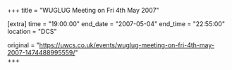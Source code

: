 +++
title = "WUGLUG Meeting on Fri 4th May 2007"

[extra]
time = "19:00:00"
end_date = "2007-05-04"
end_time = "22:55:00"
location = "DCS"

original = "https://uwcs.co.uk/events/wuglug-meeting-on-fri-4th-may-2007-1474488995559/"    
+++



